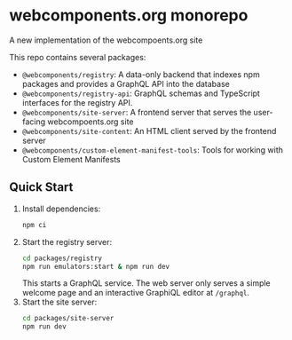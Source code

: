 # webcomponents.org monorepo

A new implementation of the webcompoents.org site

This repo contains several packages:

- `@webcomponents/registry`: A data-only backend that indexes npm packages and provides a GraphQL API into the database
- `@webcomponents/registry-api`: GraphQL schemas and TypeScript interfaces for the registry API.
- `@webcomponents/site-server`: A frontend server that serves the user-facing webcompoents.org site
- `@webcomponents/site-content`: An HTML client served by the frontend server
- `@webcomponents/custom-element-manifest-tools`: Tools for working with Custom Element Manifests

## Quick Start

1. Install dependencies:
    ```bash
    npm ci
    ```
2. Start the registry server:
    ```bash
    cd packages/registry
    npm run emulators:start & npm run dev
    ```
    This starts a GraphQL service. The web server only serves a simple welcome page and an interactive GraphiQL editor at `/graphql`.
3. Start the site server:
    ```bash
    cd packages/site-server
    npm run dev
    ```
